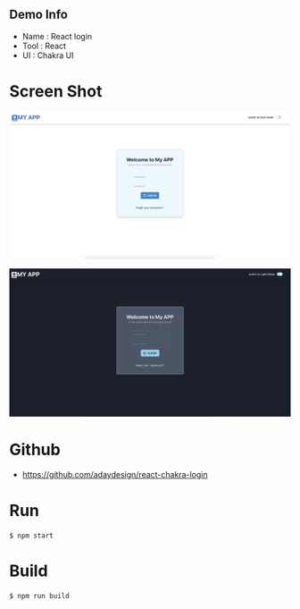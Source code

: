 ## Demo Info

- Name : React login
- Tool : React
- UI : Chakra UI

# Screen Shot

![screen shot 1](https://github.com/adaydesign/react-chakra-login/blob/main/screenshot/ss1.png?raw=true)

![screen shot 2](https://github.com/adaydesign/react-chakra-login/blob/main/screenshot/ss2.png?raw=true)


# Github

- https://github.com/adaydesign/react-chakra-login


# Run
```
$ npm start
```

# Build

```
$ npm run build
```